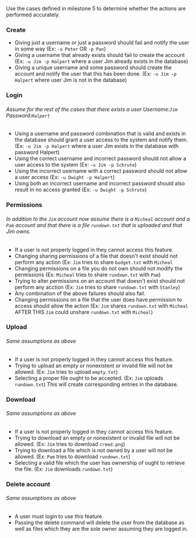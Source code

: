 Use the cases defined in milestone 5 to determine whether the actions are performed accurately.

### Create

- Giving just a username or just a password should fail and notify the user in some way (Ex: `-u Peter` OR `-p Pan`)
- Giving a username that already exists should fail to create the account (Ex: `-u Jim -p Halpert` where a user Jim already exists in the database)
- Giving a unique username and some password should create the account and notify the user that this has been done. (Ex: `-u Jim -p Halpert` where user Jim is not in the database)

### Login
###### Assume for the rest of the cases that there exists a user Username:`Jim` Password:`Halpert`
- Using a username and password combination that is valid and exists in the database should grant a user access to the system and notify them. (Ex: `-u Jim -p Halpert` where a user Jim exists in the database with password Halpert)
- Using the correct username and incorrect password should not allow a user access to the system (Ex: `-u Jim -p Schrute`)
- Using the incorrect username with a correct password should not allow a user access (Ex: `-u Dwight -p Halpert`)
- Using both an incorrect username and incorrect password should also result in no access granted (Ex: `-u Dwight -p Schrute`)

### Permissions
###### In addition to the `Jim` account now assume there is a `Micheal` account and a `Pam` account and that there is a file `rundown.txt` that is uploaded and that Jim owns.
- If a user is not properly logged in they cannot access this feature.
- Changing sharing permissions of a file that doesn't exist should not perform any action (Ex: `Jim` tries to share `budget.txt` with `Micheal`
- Changing permissions on a file you do not own should not modify the permissions (Ex: `Micheal` tries to share `rundown.txt` with `Pam`)
- Trying to alter permissions on an account that doesn't exist should not perform any acction (Ex: `Jim` tries to share `rundown.txt` with `Stanley`)
- Any combination of the above failures should also fail.
- Changing permissions on a file that the user does have permission to access should allow the action (Ex: `Jim` shares `rundown.txt` with `Micheal` AFTER THIS `Jim` could unshare `rundown.txt` with `Micheal`)

### Upload
###### Same assumptions as above
- If a user is not properly logged in they cannot access this feature.
- Trying to upload an empty or nonexistent or invalid file will not be allowed. (Ex: `Jim` tries to upload `empty.txt`)
- Selecting a proper file ought to be accepted. (Ex: `Jim` uploads `rundown.txt`) This will create corresponding entries in the database.

### Download
###### Same assumptions as above
- If a user is not properly logged in they cannot access this feature.
- Trying to download an empty or nonexistent or invalid file will not be allowed. (Ex: `Jim` tries to download `creed.png`)
- Trying to download a file which is not owned by a user will not be allowed. (Ex: `Pam` tries to download `rundown.txt`)
- Selecting a valid file which the user has ownership of ought to retrieve the file. (Ex: `Jim` downloads `rundown.txt`)

### Delete account
###### Same assumptions as above
- A user must login to use this feature.
- Passing the delete command will delete the user from the database as well as files which they are the sole owner assuming they are logged in.
